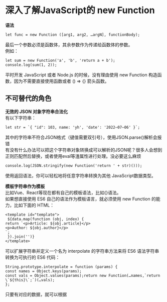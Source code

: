 # 深入了解JavaScript的 new Function
**语法**  
```
let func = new Function ([arg1, arg2, …argN], functionBody);
```
最后一个参数必须是函数体，其余参数作为传递给函数体的参数。  
例如：  
```
let sum = new Function('a', 'b', 'return a + b');
console.log(sum(1, 2));
```
平时开发 JavaScript 或者 Node.js 的时候，没有理由使用 new Function 构造函数，因为不需要直接使用函数或者 () => {} 箭头函数。  

## 不可替代的角色  
**无效的 JSON 对象字符串合法化**  
有以下字符串：  
```
let str = `{ "id": 103, name: 'yh', 'date': '2022–07–06' }`;
```
其中的字符串不符合JSON格式（键值需要双引号），使用JSON.parse()解析会报错  
有没有什么办法可以把这个字符串对象转换成可以解析的JSON呢？很多人会想到正则匹配然后替换，或者使用eval等渣属性进行处理。没必要这么麻烦  
```
console.log(JSON.stringify(new Function('return ' + str)()));
```
使用返回语法，你可以轻松地将任意字符串转换为其他 JavaScript数据类型。  

**模板字符串作为模板**  
比如Vue、React等现在都有自己的模板语法，比如{}语法。  
如果想直接使用 ES6 自己的语法作为模板语言，就必须使用 new Function 的能力，比如下面的 HTML：  
```
<template id="template">
 ${data.map(function (obj, index) {
return `<p>Article: ${obj.article}</p>
<p>Author: ${obj.author}</p>
`;
 }).join('')}
</template>
```
可以扩展字符串并定义一个名为 interpolate 的字符串方法来将 ES6 语法字符串转换为可执行的 ES6 代码：  
```
String.prototype.interpolate = function (params) {
const names = Object.keys(params);
const vals = Object.values(params);return new Function(…names,`return \`${this}\`;`)(…vals);
};
```
只要有对应的数据，就可以根据<template>模板获取最终编译好的HTML字符串，例如：  
```
const html = template.innerHTML.interpolate({
data: [{
article: 'Article title one',
author: 'y'
 }, {
article: 'Article title two',
author: 'h'
 }]
});
console.log(html);
```
无需任何第三方模板渲染引擎，就能使用复杂语法下的模板渲染效果  

**闭包和上下文**  
new Function 的 body 参数中变量的上下文是全局的，不是私有的，没有所谓的闭包。  
例如，下面新函数代码中的值与主函数中的值无关：  
```
function getFunc() {
let value = 'yh';
let func = new Function('console.log(value)');
return func;
}
getFunc()(); // error: value is not defined
```
如果是常规函数语法，没有问题：  
```
function getFunc() {
let value = 'yh';
let func = function () {
console.log(value)
  };
return func;
}
getFunc()(); // print 'yh'
```
**其他**  
与 new Function 语法类似的是新的RegExp，它可以使用字符串作为正则表达式的内容，特别适合动态匹配，或者增加代码混淆（一些混淆工具可以对字符串进行混淆）。  
例如，要匹配以动态值开头的属性值，可以使用以下用法：  
```
let reg = new RegExp('^' + value, 'g');
```


参考:  
[你需要深入了解一下 JavaScript 的 new Function](https://mp.weixin.qq.com/s/DDRE5GrplB-ZlBGQ083JxA)
